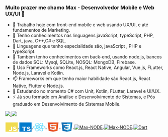 ### Muito prazer me chamo Max - Desenvolvedor Mobile e Web UX/UI 👋

- 🔭 Trabalho hoje com front-end mobile e web usando UX/UI, e até fundamentos de Marketing.
- 🌱 Tenho conhecimentos nas linguagens javaScript, typeScript, PHP, Dart, java, C++,C# e SQL.
- 👯 Linguagens que tenho especialidade são, javaScript , PHP e typeScript.
- 🤔 Também tenho conhecimentos em back-end, usando node.js, bancos de dados SQL: Mysql, SQLite, NOSQL: MongoDB, Firebase.
- 💬 Uso Frameworks como React.js, React Native, Angular, Vue.js, FLutter, Node.js, Laravel e Kotlin.
- 📫 Frameworks em que tenho maior habilidade são React.js, React Native, Flutter e Node.js.
- 🚀 Estudando no momento C# com Unit, Kotlin, FLutter, Laravel e UI/UX.
- ⚡ Já sou formado em Análise e Desenvolvimento de Sistemas, e Pós graduado em Desenvolvimento de Sistemas Mobile.


<div>
  <a href="https://github.com/MaxsonCoelho">
  <img height="180em" src="https://github-readme-stats.vercel.app/api?username=MaxsonCoelho&show_icons=true&theme=gruvbox&include_all_commits=true&count_private=true"/>
  <img height="180em" src="https://github-readme-stats.vercel.app/api/top-langs/?username=MaxsonCoelho&layout=compact&langs_count=7&theme=gruvbox"/>
</div>
  
  
  <div style="display: inline_block"><br>
  <img align="center" alt="Max-Js" height="30" width="40" src="https://raw.githubusercontent.com/devicons/devicon/master/icons/javascript/javascript-plain.svg">
  <img align="center" alt="Max-Ts" height="30" width="40" src="https://raw.githubusercontent.com/devicons/devicon/master/icons/typescript/typescript-plain.svg">
  <img align="center" alt="Max-React" height="30" width="40" src="https://raw.githubusercontent.com/devicons/devicon/master/icons/react/react-original.svg">
  <img align="center" alt="Max-HTML" height="30" width="40" src="https://raw.githubusercontent.com/devicons/devicon/master/icons/html5/html5-original.svg">
  <img align="center" alt="Max-CSS" height="30" width="40" src="https://raw.githubusercontent.com/devicons/devicon/master/icons/css3/css3-original.svg">
  <img align="center" alt="Max-NODE" height="30" width="50" src="https://cdn.worldvectorlogo.com/logos/nodejs.svg">
  <img align="center" alt="Max-NODE" height="30" width="50" src="https://cdn.worldvectorlogo.com/logos/laravel-wordmark-1.svg">
  <img align="center" alt="Dart" height="30" width="50" 
    src="https://seeklogo.com/images/D/dart-logo-FDA1939EC4-seeklogo.com.png">
</div>
  
  
